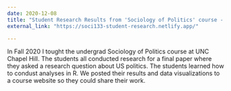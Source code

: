```yaml
---
date: 2020-12-08
title: "Student Research Results from 'Sociology of Politics' course - Fall 2020"
external_link: "https://soci133-student-research.netlify.app/"

---
```

  In Fall 2020 I tought the undergrad Sociology of Politics course at UNC Chapel Hill. The students all conducted research for a final paper where they asked a research question about US politics. The students learned how to condust analyses in R. We posted their results and data visualizations to a course website so they could share their work.
